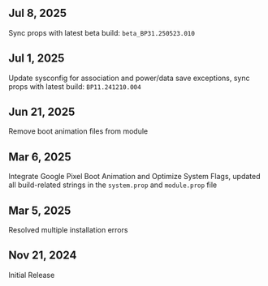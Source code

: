 ## Jul 8, 2025
Sync props with latest beta build: `beta_BP31.250523.010`

## Jul 1, 2025
Update sysconfig for association and power/data save exceptions, sync props with latest build: `BP11.241210.004`

## Jun 21, 2025
Remove boot animation files from module

## Mar 6, 2025
Integrate Google Pixel Boot Animation and Optimize System Flags, updated all build-related strings in the `system.prop` and `module.prop` file

## Mar 5, 2025
Resolved multiple installation errors

## Nov 21, 2024
Initial Release